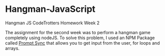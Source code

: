 # Hangman-JavaScript
Hangman JS CodeTrotters Homework Week 2

The assignment for the second week was to perform a hangman game completely using nodeJS. 
To solve this problem, I used an NPM Package called [Prompt Sync](https://www.npmjs.com/package/prompt-sync) that allows you to get input from the user, for loops and arrays.
